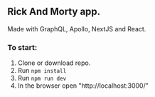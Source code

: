 ## Rick And Morty app.

Made with GraphQL, Apollo, NextJS and React.

### To start:

1. Clone or download repo.
2. Run `npm install`
3. Run `npm run dev`
4. In the browser open "http://localhost:3000/"
